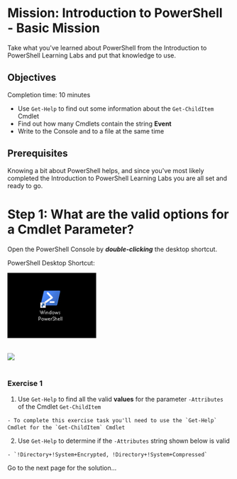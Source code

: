 # Mission: Introduction to PowerShell - Basic Mission

Take what you've learned about PowerShell from the Introduction to PowerShell Learning Labs and put that knowledge to use.

## Objectives

Completion time: 10 minutes

  - Use `Get-Help` to find out some information about the `Get-ChildItem` Cmdlet
  - Find out how many Cmdlets contain the string **Event**
  - Write to the Console and to a file at the same time

## Prerequisites

Knowing a bit about PowerShell helps, and since you've most likely completed the Introduction to PowerShell Learning Labs you are all set and ready to go.

# Step 1: What are the valid options for a Cmdlet Parameter?

Open the PowerShell Console by ***double-clicking*** the desktop shortcut.

PowerShell Desktop Shortcut:

![](assets/images/image-01.jpg)<br/><br/>

![](/posts/files/dne-dcip-introduction-to-powershell-mission-01-v01/assets/images/image-01.jpg)<br/><br/>

### Exercise 1

  1. Use `Get-Help` to find all the valid **values** for the parameter `-Attributes` of the Cmdlet `Get-ChildItem`

    - To complete this exercise task you'll need to use the `Get-Help` Cmdlet for the `Get-ChildItem` Cmdlet

  2. Use `Get-Help` to determine if the `-Attributes` string shown below is valid

    - `!Directory+!System+Encrypted, !Directory+!System+Compressed`

Go to the next page for the solution...
